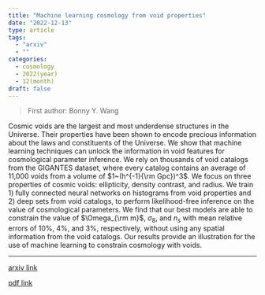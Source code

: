 ```yaml
---
title: "Machine learning cosmology from void properties"
date: "2022-12-13"
type: article
tags:
  - "arxiv"
  - ""
categories:
  - cosmology
  - 2022(year)
  - 12(month)
draft: false
---
```


> First author: Bonny Y. Wang

 Cosmic voids are the largest and most underdense structures in the Universe.
Their properties have been shown to encode precious information about the laws
and constituents of the Universe. We show that machine learning techniques can
unlock the information in void features for cosmological parameter inference.
We rely on thousands of void catalogs from the GIGANTES dataset, where every
catalog contains an average of 11,000 voids from a volume of $1~(h^{-1}{\rm
Gpc})^3$. We focus on three properties of cosmic voids: ellipticity, density
contrast, and radius. We train 1) fully connected neural networks on histograms
from void properties and 2) deep sets from void catalogs, to perform
likelihood-free inference on the value of cosmological parameters. We find that
our best models are able to constrain the value of $\Omega_{\rm m}$,
$\sigma_8$, and $n_s$ with mean relative errors of $10\%$, $4\%$, and $3\%$,
respectively, without using any spatial information from the void catalogs. Our
results provide an illustration for the use of machine learning to constrain
cosmology with voids.

---
[arxiv link](http://arxiv.org/abs/2212.06860v1)

[pdf link](http://arxiv.org/pdf/2212.06860v1)
